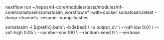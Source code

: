 nextflow run ~/repos/nf-core/modules/tests/modules/nf-core/somatosim/somatosim_workflow.nf -with-docker somatosim:latest -dump-channels -resume -dump-hashes

somatosim -i ${prefix}.bam \\
        -b ${bed} \\
        -o output_dir \\
        --vaf-low 0.01 \\
        --vaf-high 0.05 \\
        --number-snv 100 \\
        --random-seed 0 \\
        --verbose